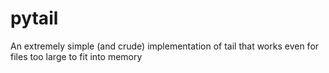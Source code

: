 # pytail
An extremely simple (and crude) implementation of tail that works even for files too large to fit into memory
